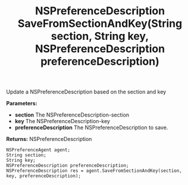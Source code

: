 ﻿---
uid: crmscript_ref_NSPreferenceAgent_SaveFromSectionAndKey
title: NSPreferenceDescription SaveFromSectionAndKey(String section, String key, NSPreferenceDescription preferenceDescription)
intellisense: NSPreferenceAgent.SaveFromSectionAndKey
keywords: NSPreferenceAgent, SaveFromSectionAndKey
so.topic: reference
---

Update a NSPreferenceDescription based on the section and key

**Parameters:**
 - **section** The NSPreferenceDescription-section
 - **key** The NSPreferenceDescription-key
 - **preferenceDescription** The NSPreferenceDescription to save.

**Returns:** NSPreferenceDescription

```crmscript
NSPreferenceAgent agent;
String section;
String key;
NSPreferenceDescription preferenceDescription;
NSPreferenceDescription res = agent.SaveFromSectionAndKey(section, key, preferenceDescription);
```


